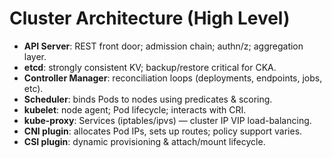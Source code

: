 # Cluster Architecture (High Level)

- **API Server**: REST front door; admission chain; authn/z; aggregation layer.
- **etcd**: strongly consistent KV; backup/restore critical for CKA.
- **Controller Manager**: reconciliation loops (deployments, endpoints, jobs, etc).
- **Scheduler**: binds Pods to nodes using predicates & scoring.
- **kubelet**: node agent; Pod lifecycle; interacts with CRI.
- **kube-proxy**: Services (iptables/ipvs) — cluster IP VIP load-balancing.
- **CNI plugin**: allocates Pod IPs, sets up routes; policy support varies.
- **CSI plugin**: dynamic provisioning & attach/mount lifecycle.
